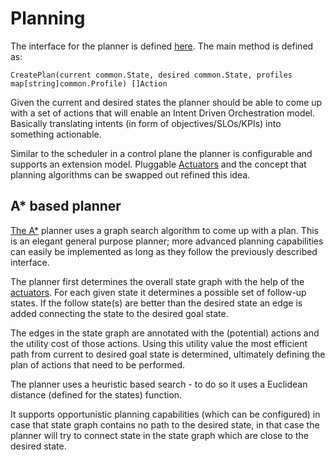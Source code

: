 # Planning

The interface for the planner is defined [here](../pkg/planner/interface.go). The main method is defined as:

    CreatePlan(current common.State, desired common.State, profiles map[string]common.Profile) []Action

Given the current and desired states the planner should be able to come up with a set of actions that will enable an
Intent Driven Orchestration model. Basically translating intents (in form of objectives/SLOs/KPIs) into something
actionable.

Similar to the scheduler in a control plane the planner is configurable and supports an extension model.
Pluggable [Actuators](actuators.md) and the concept that planning algorithms can be swapped out refined this idea.

## A* based planner

[The A*](../pkg/planner/astar/astar_planner.go) planner uses a graph search algorithm to come up with a plan. This is an
elegant general purpose planner; more advanced planning capabilities can easily be implemented as long as they follow
the previously described interface.

The planner first determines the overall state graph with the help of the [actuators](actuators.md). For each given
state it determines a possible set of follow-up states. If the follow state(s) are better than the desired state an edge
is added connecting the state to the desired goal state.

The edges in the state graph are annotated with the (potential) actions and the utility cost of those actions. Using
this utility value the most efficient path from current to desired goal state is determined, ultimately defining the
plan of actions that need to be performed.

The planner uses a heuristic based search - to do so it uses a Euclidean distance (defined for the states) function.

It supports opportunistic planning capabilities (which can be configured) in case that state graph contains no path to
the desired state, in that case the planner will try to connect state in the state graph which are close to the desired
state.
